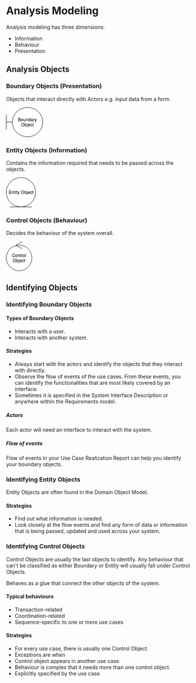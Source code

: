 # Analysis Modeling

Analysis modeling has three dimensions:

- Information
- Behaviour
- Presentation

## Analysis Objects

### Boundary Objects (Presentation)

Objects that interact directly with Actors e.g. input data from a form.


![Boundary Object](BoundaryObject.png)


### Entity Objects (Information)

Contains the information required that needs to be passed across the objects.

![Boundary Object](EntityObject.png)

### Control Objects (Behaviour)

Decides the behaviour of the system overall.

![Boundary Object](ControlObject.png)

## Identifying Objects

### Identifying Boundary Objects

#### Types of Boundary Objects
- Interacts with a user.
- Interacts with another system.

#### Strategies
- Always start with the actors and identify the objects that they interact with directly. 
- Observe the flow of events of the use cases. From these events, you can identify the functionalities that are most likely covered by an interface.
- Sometimes it is specified in the System Interface Description or anywhere within the Requirements model.

##### Actors
Each actor will need an interface to interact with the system.

##### Flow of events
Flow of events in your Use Case Realization Report can help you identify your boundary objects.


### Identifying Entity Objects

Entity Objects are often found in the Domain Object Model.

#### Strategies
- Find out what information is needed.
- Look closely at the flow events and find any form of data or information that is being passed, updated and used across your system.

### Identifying Control Objects

Control Objects are usually the last objects to identify. Any behaviour that can't be classified as either Boundary or Entity will usually fall under Control Objects.

Behaves as a glue that connect the other objects of the system.

#### Typical behaviours
- Transaction-related
- Coordination-related
- Sequence-specific to one or more use cases

#### Strategies
- For every use case, there is usually one Control Object.
- Exceptions are when 
 - Control object appears in another use case.
 - Behaviour is complex that it needs more than one control object.
 - Explicitly specified by the use case.

 


